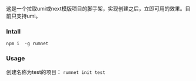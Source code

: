 这是一个拉取umi或next模版项目的脚手架，实现创建之后，立即可用的效果。目前只支持umi。

### Intall
`npm i  -g rumnet`

### Usage
创建名称为test的项目：
`rumnet init test`